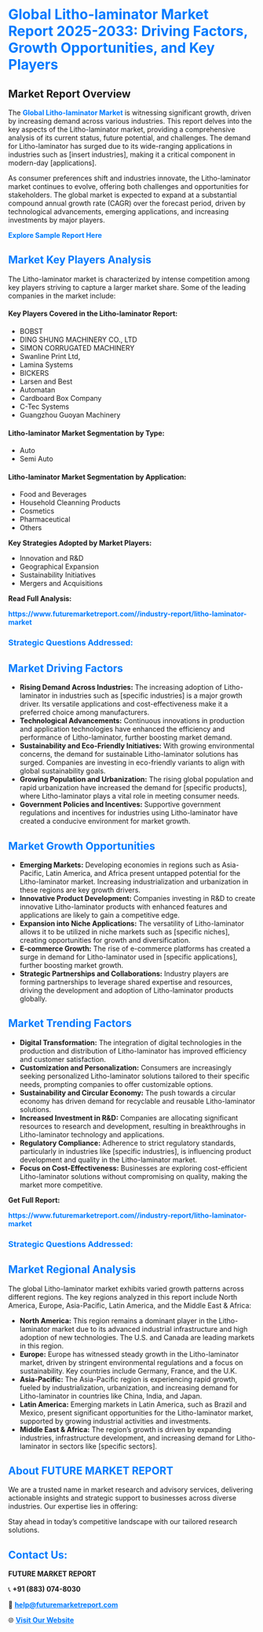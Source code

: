 <h1 style="color: #007BFF;">Global Litho-laminator Market Report 2025-2033: Driving Factors, Growth Opportunities, and Key Players</h1>

<section id="overview">
<h2>Market Report Overview</h2>
<p>The <a href="https://www.futuremarketreport.com//industry-report/litho-laminator-market" style="color: #007BFF; text-decoration: none;"><strong>Global Litho-laminator Market</strong></a> is witnessing significant growth, driven by increasing demand across various industries. This report delves into the key aspects of the Litho-laminator market, providing a comprehensive analysis of its current status, future potential, and challenges. The demand for Litho-laminator has surged due to its wide-ranging applications in industries such as [insert industries], making it a critical component in modern-day [applications].</p>
<p>As consumer preferences shift and industries innovate, the Litho-laminator market continues to evolve, offering both challenges and opportunities for stakeholders. The global market is expected to expand at a substantial compound annual growth rate (CAGR) over the forecast period, driven by technological advancements, emerging applications, and increasing investments by major players.</p>
</section>

<section id="overview">
<p><a href="https://www.futuremarketreport.com//request-sample/reportId=56145" style="color: #007BFF; text-decoration: none;"><strong>Explore Sample Report Here</strong></a></p>
</section>

<section id="key-players">
<h2 style="color: #007BFF;">Market Key Players Analysis</h2>
<p>The Litho-laminator market is characterized by intense competition among key players striving to capture a larger market share. Some of the leading companies in the market include:</p>
<h4>Key Players Covered in the Litho-laminator Report:</h4>
<ul><li>BOBST</li><li>DING SHUNG MACHINERY CO., LTD</li><li>SIMON CORRUGATED MACHINERY</li><li>Swanline Print Ltd,</li><li>Lamina Systems</li><li>BICKERS</li><li>Larsen and Best</li><li>Automatan</li><li>Cardboard Box Company</li><li>C-Tec Systems</li><li>Guangzhou Guoyan Machinery</li></ul>
<h4>Litho-laminator Market Segmentation by Type:</h4>
<ul><li>Auto</li><li>Semi Auto</li></ul>

<h4>Litho-laminator Market Segmentation by Application:</h4>
<ul><li>Food and Beverages</li><li>Household Cleanning Products</li><li>Cosmetics</li><li>Pharmaceutical</li><li>Others</li></ul>
<p><strong>Key Strategies Adopted by Market Players:</strong></p>
<ul>
<li>Innovation and R&D</li>
<li>Geographical Expansion</li>
<li>Sustainability Initiatives</li>
<li>Mergers and Acquisitions</li>
</ul>
</section>

<section>
<p><strong>Read Full Analysis: </strong></p><a href="https://www.futuremarketreport.com//industry-report/litho-laminator-market" style="color: #007BFF; text-decoration: none;"><strong>https://www.futuremarketreport.com//industry-report/litho-laminator-market</strong></a>
<h3 style="color: #007BFF;">Strategic Questions Addressed:</h3>
</section>

<section id="driving-factors">
<h2 style="color: #007BFF;">Market Driving Factors</h2>
<ul>
<li><strong>Rising Demand Across Industries:</strong> The increasing adoption of Litho-laminator in industries such as [specific industries] is a major growth driver. Its versatile applications and cost-effectiveness make it a preferred choice among manufacturers.</li>
<li><strong>Technological Advancements:</strong> Continuous innovations in production and application technologies have enhanced the efficiency and performance of Litho-laminator, further boosting market demand.</li>
<li><strong>Sustainability and Eco-Friendly Initiatives:</strong> With growing environmental concerns, the demand for sustainable Litho-laminator solutions has surged. Companies are investing in eco-friendly variants to align with global sustainability goals.</li>
<li><strong>Growing Population and Urbanization:</strong> The rising global population and rapid urbanization have increased the demand for [specific products], where Litho-laminator plays a vital role in meeting consumer needs.</li>
<li><strong>Government Policies and Incentives:</strong> Supportive government regulations and incentives for industries using Litho-laminator have created a conducive environment for market growth.</li>
</ul>
</section>

<section id="growth-opportunities">
<h2 style="color: #007BFF;">Market Growth Opportunities</h2>
<ul>
<li><strong>Emerging Markets:</strong> Developing economies in regions such as Asia-Pacific, Latin America, and Africa present untapped potential for the Litho-laminator market. Increasing industrialization and urbanization in these regions are key growth drivers.</li>
<li><strong>Innovative Product Development:</strong> Companies investing in R&D to create innovative Litho-laminator products with enhanced features and applications are likely to gain a competitive edge.</li>
<li><strong>Expansion into Niche Applications:</strong> The versatility of Litho-laminator allows it to be utilized in niche markets such as [specific niches], creating opportunities for growth and diversification.</li>
<li><strong>E-commerce Growth:</strong> The rise of e-commerce platforms has created a surge in demand for Litho-laminator used in [specific applications], further boosting market growth.</li>
<li><strong>Strategic Partnerships and Collaborations:</strong> Industry players are forming partnerships to leverage shared expertise and resources, driving the development and adoption of Litho-laminator products globally.</li>
</ul>
</section>

<section id="trending-factors">
<h2 style="color: #007BFF;">Market Trending Factors</h2>
<ul>
<li><strong>Digital Transformation:</strong> The integration of digital technologies in the production and distribution of Litho-laminator has improved efficiency and customer satisfaction.</li>
<li><strong>Customization and Personalization:</strong> Consumers are increasingly seeking personalized Litho-laminator solutions tailored to their specific needs, prompting companies to offer customizable options.</li>
<li><strong>Sustainability and Circular Economy:</strong> The push towards a circular economy has driven demand for recyclable and reusable Litho-laminator solutions.</li>
<li><strong>Increased Investment in R&D:</strong> Companies are allocating significant resources to research and development, resulting in breakthroughs in Litho-laminator technology and applications.</li>
<li><strong>Regulatory Compliance:</strong> Adherence to strict regulatory standards, particularly in industries like [specific industries], is influencing product development and quality in the Litho-laminator market.</li>
<li><strong>Focus on Cost-Effectiveness:</strong> Businesses are exploring cost-efficient Litho-laminator solutions without compromising on quality, making the market more competitive.</li>
</ul>
</section>

<section>
<p><strong>Get Full Report: </strong></p><a href="https://www.futuremarketreport.com//industry-report/litho-laminator-market" style="color: #007BFF; text-decoration: none;"><strong>https://www.futuremarketreport.com//industry-report/litho-laminator-market</strong></a>
<h3 style="color: #007BFF;">Strategic Questions Addressed:</h3>
</section>


<section id="regional-analysis">
<h2 style="color: #007BFF;">Market Regional Analysis</h2>
<p>The global Litho-laminator market exhibits varied growth patterns across different regions. The key regions analyzed in this report include North America, Europe, Asia-Pacific, Latin America, and the Middle East & Africa:</p>
<ul>
<li><strong>North America:</strong> This region remains a dominant player in the Litho-laminator market due to its advanced industrial infrastructure and high adoption of new technologies. The U.S. and Canada are leading markets in this region.</li>
<li><strong>Europe:</strong> Europe has witnessed steady growth in the Litho-laminator market, driven by stringent environmental regulations and a focus on sustainability. Key countries include Germany, France, and the U.K.</li>
<li><strong>Asia-Pacific:</strong> The Asia-Pacific region is experiencing rapid growth, fueled by industrialization, urbanization, and increasing demand for Litho-laminator in countries like China, India, and Japan.</li>
<li><strong>Latin America:</strong> Emerging markets in Latin America, such as Brazil and Mexico, present significant opportunities for the Litho-laminator market, supported by growing industrial activities and investments.</li>
<li><strong>Middle East & Africa:</strong> The region’s growth is driven by expanding industries, infrastructure development, and increasing demand for Litho-laminator in sectors like [specific sectors].</li>
</ul>
</section>

<footer>
<h2 style="color: #007BFF;">About FUTURE MARKET REPORT</h2>
<p>We are a trusted name in market research and advisory services, delivering actionable insights and strategic support to businesses across diverse industries. Our expertise lies in offering:</p>

<p>Stay ahead in today’s competitive landscape with our tailored research solutions.</p>

<h2 style="color: #007BFF;">Contact Us:</h2>
<p><strong>FUTURE MARKET REPORT</strong></p>
<p>📞 <strong>+91 (883) 074-8030</strong></p>
<p>📧 <strong><a href="mailto:help@futuremarketreport.com" style="color: #007BFF;">help@futuremarketreport.com</a></strong></p>
<p>🌐 <strong><a href="https://www.futuremarketreport.com/" style="color: #007BFF;">Visit Our Website</a></strong></p>
</footer>